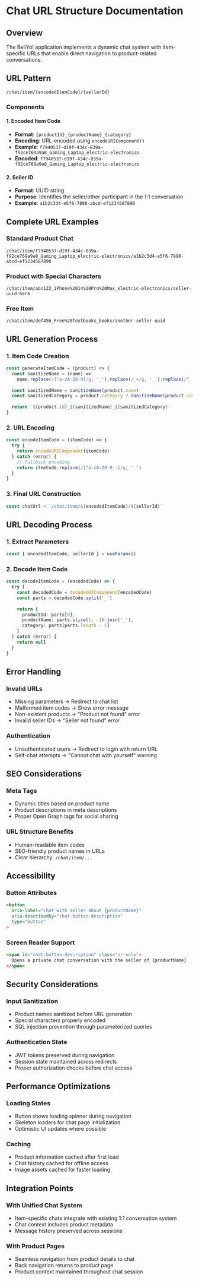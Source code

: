 # Chat URL Structure Documentation

## Overview
The BeliYo! application implements a dynamic chat system with item-specific URLs that enable direct navigation to product-related conversations.

## URL Pattern
```
/chat/item/{encodedItemCode}/{sellerId}
```

### Components

#### 1. Encoded Item Code
- **Format**: `{productId}_{productName}_{category}`
- **Encoding**: URL-encoded using `encodeURIComponent()`
- **Example**: `f7940537-d19f-434c-839a-f92ce769a9a8_Gaming_Laptop_electric-electronics`
- **Encoded**: `f7940537-d19f-434c-839a-f92ce769a9a8_Gaming_Laptop_electric-electronics`

#### 2. Seller ID
- **Format**: UUID string
- **Purpose**: Identifies the seller/other participant in the 1:1 conversation
- **Example**: `a1b2c3d4-e5f6-7890-abcd-ef1234567890`

## Complete URL Examples

### Standard Product Chat
```
/chat/item/f7940537-d19f-434c-839a-f92ce769a9a8_Gaming_Laptop_electric-electronics/a1b2c3d4-e5f6-7890-abcd-ef1234567890
```

### Product with Special Characters
```
/chat/item/abc123_iPhone%2014%20Pro%20Max_electric-electronics/seller-uuid-here
```

### Free Item
```
/chat/item/def456_Free%20Textbooks_books/another-seller-uuid
```

## URL Generation Process

### 1. Item Code Creation
```typescript
const generateItemCode = (product) => {
  const sanitizeName = (name) => 
    name.replace(/[^a-zA-Z0-9]/g, '_').replace(/_+/g, '_').replace(/^_|_$/g, '')
  
  const sanitizedName = sanitizeName(product.name)
  const sanitizedCategory = product.category ? sanitizeName(product.category) : 'general'
  
  return `${product.id}_${sanitizedName}_${sanitizedCategory}`
}
```

### 2. URL Encoding
```typescript
const encodeItemCode = (itemCode) => {
  try {
    return encodeURIComponent(itemCode)
  } catch (error) {
    // Fallback encoding
    return itemCode.replace(/[^a-zA-Z0-9_-]/g, '_')
  }
}
```

### 3. Final URL Construction
```typescript
const chatUrl = `/chat/item/${encodedItemCode}/${sellerId}`
```

## URL Decoding Process

### 1. Extract Parameters
```typescript
const { encodedItemCode, sellerId } = useParams()
```

### 2. Decode Item Code
```typescript
const decodeItemCode = (encodedCode) => {
  try {
    const decodedCode = decodeURIComponent(encodedCode)
    const parts = decodedCode.split('_')
    
    return {
      productId: parts[0],
      productName: parts.slice(1, -1).join('_'),
      category: parts[parts.length - 1]
    }
  } catch (error) {
    return null
  }
}
```

## Error Handling

### Invalid URLs
- Missing parameters → Redirect to chat list
- Malformed item codes → Show error message
- Non-existent products → "Product not found" error
- Invalid seller IDs → "Seller not found" error

### Authentication
- Unauthenticated users → Redirect to login with return URL
- Self-chat attempts → "Cannot chat with yourself" warning

## SEO Considerations

### Meta Tags
- Dynamic titles based on product name
- Product descriptions in meta descriptions
- Proper Open Graph tags for social sharing

### URL Structure Benefits
- Human-readable item codes
- SEO-friendly product names in URLs
- Clear hierarchy: `/chat/item/...`

## Accessibility

### Button Attributes
```html
<button
  aria-label="Chat with seller about {productName}"
  aria-describedby="chat-button-description"
  type="button"
>
```

### Screen Reader Support
```html
<span id="chat-button-description" class="sr-only">
  Opens a private chat conversation with the seller of {productName}
</span>
```

## Security Considerations

### Input Sanitization
- Product names sanitized before URL generation
- Special characters properly encoded
- SQL injection prevention through parameterized queries

### Authentication State
- JWT tokens preserved during navigation
- Session state maintained across redirects
- Proper authorization checks before chat access

## Performance Optimizations

### Loading States
- Button shows loading spinner during navigation
- Skeleton loaders for chat page initialization
- Optimistic UI updates where possible

### Caching
- Product information cached after first load
- Chat history cached for offline access
- Image assets cached for faster loading

## Integration Points

### With Unified Chat System
- Item-specific chats integrate with existing 1:1 conversation system
- Chat context includes product metadata
- Message history preserved across sessions

### With Product Pages
- Seamless navigation from product details to chat
- Back navigation returns to product page
- Product context maintained throughout chat session
